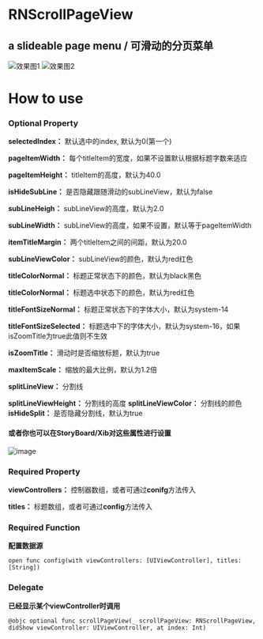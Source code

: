 # RNScrollPageView
## a slideable page menu / 可滑动的分页菜单

![效果图1](https://github.com/rainedAllNight/RNScrollPageView/blob/master/RNImageViewPlayerCustom1.gif) ![效果图2](https://github.com/rainedAllNight/RNScrollPageView/blob/master/RNImageViewPlayerCustom2.gif)

# How to use

### Optional Property

**selectedIndex：** 默认选中的index, 默认为0(第一个)

**pageItemWidth：** 每个titleItem的宽度，如果不设置默认根据标题字数来适应

**pageItemHeight：** titleItem的高度，默认为40.0

**isHideSubLine：** 是否隐藏跟随滑动的subLineView，默认为false

**subLineHeigh：** subLineView的高度，默认为2.0

**subLineWidth：** subLineView的高度，如果不设置，默认等于pageItemWidth

**itemTitleMargin：** 两个titleItem之间的间距，默认为20.0

**subLineViewColor：** subLineView的颜色，默认为red红色

**titleColorNormal：** 标题正常状态下的颜色，默认为black黑色

**titleColorNormal：** 标题选中状态下的颜色，默认为red红色

**titleFontSizeNormal：** 标题正常状态下的字体大小，默认为system-14

**titleFontSizeSelected：** 标题选中下的字体大小，默认为system-16，如果isZoomTitle为true此值则不生效

**isZoomTitle：** 滑动时是否缩放标题，默认为true

**maxItemScale：** 缩放的最大比例，默认为1.2倍

**splitLineView：** 分割线

**splitLineViewHeight：** 分割线的高度
**splitLineViewColor：** 分割线的颜色
**isHideSplit：** 是否隐藏分割线，默认为true

#### 或者你也可以在StoryBoard/Xib对这些属性进行设置

![image](https://github.com/rainedAllNight/RNScrollPageView/blob/master/3EB82318-82A6-4FE3-938C-B45B9A4B057B.png)

### Required Property

**viewControllers：** 控制器数组，或者可通过**conifg**方法传入

**titles：** 标题数组，或者可通过**config**方法传入

### Required Function 

**配置数据源**

` open func config(with viewControllers: [UIViewController], titles: [String]) `

 ### Delegate
 
**已经显示某个viewController时调用**

` @objc optional func scrollPageView(_ scrollPageView: RNScrollPageView, didShow viewController: UIViewController, at index: Int) `



